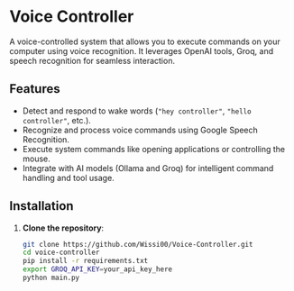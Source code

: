 # Voice Controller

A voice-controlled system that allows you to execute commands on your computer using voice recognition. It leverages OpenAI tools, Groq, and speech recognition for seamless interaction.

## Features

- Detect and respond to wake words (`"hey controller"`, `"hello controller"`, etc.).
- Recognize and process voice commands using Google Speech Recognition.
- Execute system commands like opening applications or controlling the mouse.
- Integrate with AI models (Ollama and Groq) for intelligent command handling and tool usage.

## Installation

1. **Clone the repository**:
   ```bash
   git clone https://github.com/Wissi00/Voice-Controller.git
   cd voice-controller
   pip install -r requirements.txt
   export GROQ_API_KEY=your_api_key_here
   python main.py
   ```
